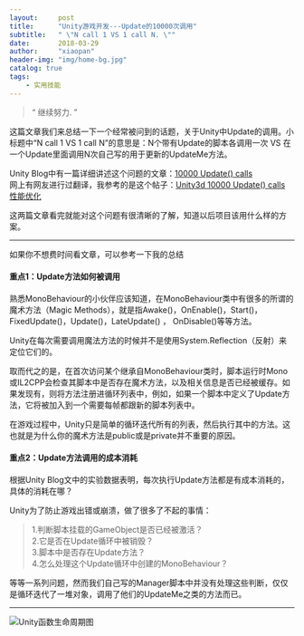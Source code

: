 ```yaml
---
layout:     post
title:      "Unity游戏开发---Update的10000次调用"
subtitle:   " \"N call 1 VS 1 call N. \""
date:       2018-03-29
author:     "xiaopan"
header-img: "img/home-bg.jpg"
catalog: true
tags:
    - 实用技能
---
```


> “ 继续努力. ”

这篇文章我们来总结一下一个经常被问到的话题，关于Unity中Update的调用。小标题中“N call 1 VS 1 call N”的意思是：N个带有Update的脚本各调用一次 VS 在一个Update里面调用N次自己写的用于更新的UpdateMe方法。

Unity Blog中有一篇详细讲述这个问题的文章：[10000 Update() calls](https://blogs.unity3d.com/cn/2015/12/23/1k-update-calls/)  
网上有网友进行过翻译，我参考的是这个帖子：[Unity3d 10000 Update() calls 性能优化](https://blog.csdn.net/huutu/article/details/50522585)

这两篇文章看完就能对这个问题有很清晰的了解，知道以后项目该用什么样的方案。

---

如果你不想费时间看文章，可以参考一下我的总结  

#### 重点1：Update方法如何被调用
熟悉MonoBehaviour的小伙伴应该知道，在MonoBehaviour类中有很多的所谓的魔术方法（Magic Methods），就是指Awake()，OnEnable()，Start()，FixedUpdate()，Update()，LateUpdate() ， OnDisable()等等方法。  

Unity在每次需要调用魔法方法的时候并不是使用System.Reflection（反射）来定位它们的。  

取而代之的是，在首次访问某个继承自MonoBehaviour类时，脚本运行时Mono或IL2CPP会检查其脚本中是否存在魔术方法，以及相关信息是否已经被缓存。如果发现有，则将方法注册进循环列表中，例如，如果一个脚本中定义了Update方法，它将被加入到一个需要每帧都跟新的脚本列表中。  

在游戏过程中，Unity只是简单的循环迭代所有的列表，然后执行其中的方法。这也就是为什么你的魔术方法是public或是private并不重要的原因。  

#### 重点2：Update方法调用的成本消耗
根据Unity Blog文中的实验数据表明，每次执行Update方法都是有成本消耗的，具体的消耗在哪？  

Unity为了防止游戏出错或崩溃，做了很多了不起的事情：  
> 1.判断脚本挂载的GameObject是否已经被激活？  
> 2.它是否在Update循环中被销毁？  
> 3.脚本中是否存在Update方法？  
> 4.怎么处理这个Update循环中创建的MonoBehaviour？  

等等一系列问题，然而我们自己写的Manager脚本中并没有处理这些判断，仅仅是循环迭代了一堆对象，调用了他们的UpdateMe之类的方法而已。

---

![Unity函数生命周期图](https://xiaopan1991.github.io/img/UpdateCall/UpdateCall.jpg)